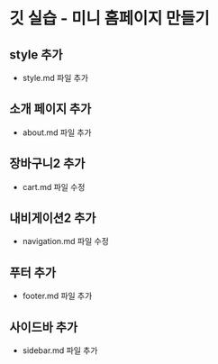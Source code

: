 # 깃 실습 - 미니 홈페이지 만들기

## style 추가
- style.md 파일 추가

## 소개 페이지 추가
- about.md 파일 추가

## 장바구니2 추가
- cart.md 파일 수정

## 내비게이션2 추가
- navigation.md 파일 수정

## 푸터 추가
- footer.md 파일 추가

## 사이드바 추가
- sidebar.md 파일 추가